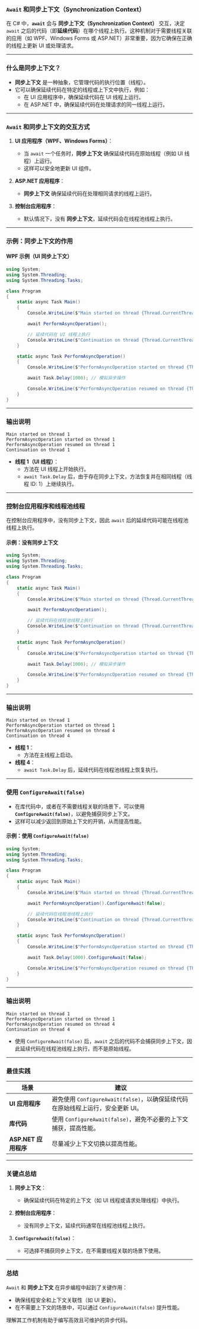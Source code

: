 ### **`Await` 和同步上下文（Synchronization Context）**

在 C# 中，**`await`** 会与 **同步上下文（Synchronization Context）** 交互，决定 `await` 之后的代码（即**延续代码**）在哪个线程上执行。这种机制对于需要线程关联的应用（如 WPF、Windows Forms 或 ASP.NET）非常重要，因为它确保在正确的线程上更新 UI 或处理请求。

---

### **什么是同步上下文？**

- **同步上下文** 是一种抽象，它管理代码的执行位置（线程）。
- 它可以确保延续代码在特定的线程或上下文中执行，例如：
  - 在 UI 应用程序中，确保延续代码在 UI 线程上运行。
  - 在 ASP.NET 中，确保延续代码在处理请求的同一线程上运行。

---

### **`Await` 和同步上下文的交互方式**

1. **UI 应用程序（WPF、Windows Forms）**：
   - 当 `await` 一个任务时，**同步上下文** 确保延续代码在原始线程（例如 UI 线程）上运行。
   - 这样可以安全地更新 UI 组件。

2. **ASP.NET 应用程序**：
   - **同步上下文** 确保延续代码在处理相同请求的线程上运行。

3. **控制台应用程序**：
   - 默认情况下，没有 **同步上下文**，延续代码会在线程池线程上执行。

---

### **示例：同步上下文的作用**

#### **WPF 示例（UI 同步上下文）**

```csharp
using System;
using System.Threading;
using System.Threading.Tasks;

class Program
{
    static async Task Main()
    {
        Console.WriteLine($"Main started on thread {Thread.CurrentThread.ManagedThreadId}");

        await PerformAsyncOperation();

        // 延续代码在 UI 线程上执行
        Console.WriteLine($"Continuation on thread {Thread.CurrentThread.ManagedThreadId}");
    }

    static async Task PerformAsyncOperation()
    {
        Console.WriteLine($"PerformAsyncOperation started on thread {Thread.CurrentThread.ManagedThreadId}");

        await Task.Delay(1000); // 模拟异步操作

        Console.WriteLine($"PerformAsyncOperation resumed on thread {Thread.CurrentThread.ManagedThreadId}");
    }
}
```

---

### **输出说明**

```
Main started on thread 1
PerformAsyncOperation started on thread 1
PerformAsyncOperation resumed on thread 1
Continuation on thread 1
```

- **线程 1（UI 线程）**：
  - 方法在 UI 线程上开始执行。
  - `await Task.Delay` 后，由于存在同步上下文，方法恢复并在相同线程（线程 ID: 1）上继续执行。

---

### **控制台应用程序和线程池线程**

在控制台应用程序中，没有同步上下文，因此 `await` 后的延续代码可能在线程池线程上执行。

#### **示例：没有同步上下文**

```csharp
using System;
using System.Threading;
using System.Threading.Tasks;

class Program
{
    static async Task Main()
    {
        Console.WriteLine($"Main started on thread {Thread.CurrentThread.ManagedThreadId}");

        await PerformAsyncOperation();

        // 延续代码在线程池线程上执行
        Console.WriteLine($"Continuation on thread {Thread.CurrentThread.ManagedThreadId}");
    }

    static async Task PerformAsyncOperation()
    {
        Console.WriteLine($"PerformAsyncOperation started on thread {Thread.CurrentThread.ManagedThreadId}");

        await Task.Delay(1000); // 模拟异步操作

        Console.WriteLine($"PerformAsyncOperation resumed on thread {Thread.CurrentThread.ManagedThreadId}");
    }
}
```

---

### **输出说明**

```
Main started on thread 1
PerformAsyncOperation started on thread 1
PerformAsyncOperation resumed on thread 4
Continuation on thread 4
```

- **线程 1**：
  - 方法在主线程上启动。
- **线程 4**：
  - `await Task.Delay` 后，延续代码在线程池线程上恢复执行。

---

### **使用 `ConfigureAwait(false)`**

- 在库代码中，或者在不需要线程关联的场景下，可以使用 **`ConfigureAwait(false)`**，以避免捕获同步上下文。
- 这样可以减少返回到原始上下文的开销，从而提高性能。

#### **示例：使用 `ConfigureAwait(false)`**

```csharp
using System;
using System.Threading;
using System.Threading.Tasks;

class Program
{
    static async Task Main()
    {
        Console.WriteLine($"Main started on thread {Thread.CurrentThread.ManagedThreadId}");

        await PerformAsyncOperation().ConfigureAwait(false);

        // 延续代码在线程池线程上执行
        Console.WriteLine($"Continuation on thread {Thread.CurrentThread.ManagedThreadId}");
    }

    static async Task PerformAsyncOperation()
    {
        Console.WriteLine($"PerformAsyncOperation started on thread {Thread.CurrentThread.ManagedThreadId}");

        await Task.Delay(1000).ConfigureAwait(false);

        Console.WriteLine($"PerformAsyncOperation resumed on thread {Thread.CurrentThread.ManagedThreadId}");
    }
}
```

---

### **输出说明**

```
Main started on thread 1
PerformAsyncOperation started on thread 1
PerformAsyncOperation resumed on thread 4
Continuation on thread 4
```

- 使用 `ConfigureAwait(false)` 后，`await` 之后的代码不会捕获同步上下文，因此延续代码在线程池线程上执行，而不是原始线程。

---

### **最佳实践**

| **场景**                | **建议**                                                                    |
|-------------------------|-----------------------------------------------------------------------------|
| **UI 应用程序**         | 避免使用 `ConfigureAwait(false)`，以确保延续代码在原始线程上运行，安全更新 UI。 |
| **库代码**              | 使用 `ConfigureAwait(false)`，避免不必要的上下文捕获，提高性能。              |
| **ASP.NET 应用程序**    | 尽量减少上下文切换以提高性能。                                               |

---

### **关键点总结**

1. **同步上下文**：
   - 确保延续代码在特定的上下文（如 UI 线程或请求处理线程）中执行。

2. **控制台应用程序**：
   - 没有同步上下文，延续代码通常在线程池线程上执行。

3. **`ConfigureAwait(false)`**：
   - 可选择不捕获同步上下文，在不需要线程关联的场景下使用。

---

### **总结**

`Await` 和 **同步上下文** 在异步编程中起到了关键作用：
- 确保线程安全和上下文关联性（如 UI 更新）。
- 在不需要上下文的场景中，可以通过 `ConfigureAwait(false)` 提升性能。

理解其工作机制有助于编写高效且可维护的异步代码。
